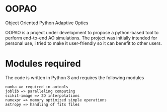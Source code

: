 # OOPAO
Object Oriented Python Adaptive Optics

OOPAO is a project under development to propose a python-based tool to perform end-to-end AO simulations. 
The project was initially intended for personal use, i tried to make it user-friendly so it can benefit to other users. 


# Modules required

The code is written in Python 3 and requires the following modules

    numba => required in aotools
    joblib => paralleling computing
    scikit-image => 2D interpolations
    numexpr => memory optimized simple operations
    astropy => handling of fits files
